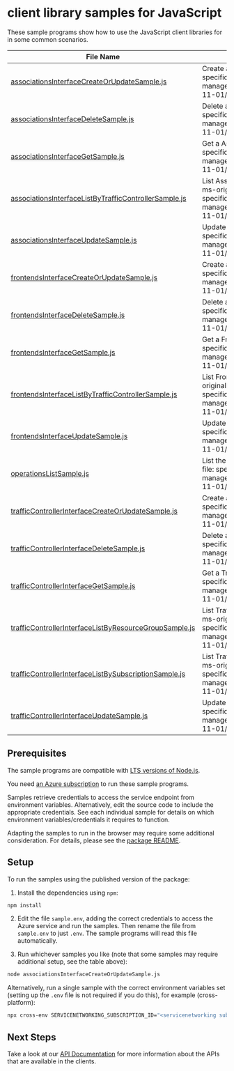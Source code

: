 # client library samples for JavaScript

These sample programs show how to use the JavaScript client libraries for in some common scenarios.

| **File Name**                                                                                                 | **Description**                                                                                                                                                                                                |
| ------------------------------------------------------------------------------------------------------------- | -------------------------------------------------------------------------------------------------------------------------------------------------------------------------------------------------------------- |
| [associationsInterfaceCreateOrUpdateSample.js][associationsinterfacecreateorupdatesample]                     | Create a Association x-ms-original-file: specification/servicenetworking/resource-manager/Microsoft.ServiceNetworking/stable/2023-11-01/examples/AssociationPut.json                                           |
| [associationsInterfaceDeleteSample.js][associationsinterfacedeletesample]                                     | Delete a Association x-ms-original-file: specification/servicenetworking/resource-manager/Microsoft.ServiceNetworking/stable/2023-11-01/examples/AssociationDelete.json                                        |
| [associationsInterfaceGetSample.js][associationsinterfacegetsample]                                           | Get a Association x-ms-original-file: specification/servicenetworking/resource-manager/Microsoft.ServiceNetworking/stable/2023-11-01/examples/AssociationGet.json                                              |
| [associationsInterfaceListByTrafficControllerSample.js][associationsinterfacelistbytrafficcontrollersample]   | List Association resources by TrafficController x-ms-original-file: specification/servicenetworking/resource-manager/Microsoft.ServiceNetworking/stable/2023-11-01/examples/AssociationsGet.json               |
| [associationsInterfaceUpdateSample.js][associationsinterfaceupdatesample]                                     | Update a Association x-ms-original-file: specification/servicenetworking/resource-manager/Microsoft.ServiceNetworking/stable/2023-11-01/examples/AssociationPatch.json                                         |
| [frontendsInterfaceCreateOrUpdateSample.js][frontendsinterfacecreateorupdatesample]                           | Create a Frontend x-ms-original-file: specification/servicenetworking/resource-manager/Microsoft.ServiceNetworking/stable/2023-11-01/examples/FrontendPut.json                                                 |
| [frontendsInterfaceDeleteSample.js][frontendsinterfacedeletesample]                                           | Delete a Frontend x-ms-original-file: specification/servicenetworking/resource-manager/Microsoft.ServiceNetworking/stable/2023-11-01/examples/FrontendDelete.json                                              |
| [frontendsInterfaceGetSample.js][frontendsinterfacegetsample]                                                 | Get a Frontend x-ms-original-file: specification/servicenetworking/resource-manager/Microsoft.ServiceNetworking/stable/2023-11-01/examples/FrontendGet.json                                                    |
| [frontendsInterfaceListByTrafficControllerSample.js][frontendsinterfacelistbytrafficcontrollersample]         | List Frontend resources by TrafficController x-ms-original-file: specification/servicenetworking/resource-manager/Microsoft.ServiceNetworking/stable/2023-11-01/examples/FrontendsGet.json                     |
| [frontendsInterfaceUpdateSample.js][frontendsinterfaceupdatesample]                                           | Update a Frontend x-ms-original-file: specification/servicenetworking/resource-manager/Microsoft.ServiceNetworking/stable/2023-11-01/examples/FrontendPatch.json                                               |
| [operationsListSample.js][operationslistsample]                                                               | List the operations for the provider x-ms-original-file: specification/servicenetworking/resource-manager/Microsoft.ServiceNetworking/stable/2023-11-01/examples/OperationsList.json                           |
| [trafficControllerInterfaceCreateOrUpdateSample.js][trafficcontrollerinterfacecreateorupdatesample]           | Create a TrafficController x-ms-original-file: specification/servicenetworking/resource-manager/Microsoft.ServiceNetworking/stable/2023-11-01/examples/TrafficControllerPut.json                               |
| [trafficControllerInterfaceDeleteSample.js][trafficcontrollerinterfacedeletesample]                           | Delete a TrafficController x-ms-original-file: specification/servicenetworking/resource-manager/Microsoft.ServiceNetworking/stable/2023-11-01/examples/TrafficControllerDelete.json                            |
| [trafficControllerInterfaceGetSample.js][trafficcontrollerinterfacegetsample]                                 | Get a TrafficController x-ms-original-file: specification/servicenetworking/resource-manager/Microsoft.ServiceNetworking/stable/2023-11-01/examples/TrafficControllerGet.json                                  |
| [trafficControllerInterfaceListByResourceGroupSample.js][trafficcontrollerinterfacelistbyresourcegroupsample] | List TrafficController resources by resource group x-ms-original-file: specification/servicenetworking/resource-manager/Microsoft.ServiceNetworking/stable/2023-11-01/examples/TrafficControllersGet.json      |
| [trafficControllerInterfaceListBySubscriptionSample.js][trafficcontrollerinterfacelistbysubscriptionsample]   | List TrafficController resources by subscription ID x-ms-original-file: specification/servicenetworking/resource-manager/Microsoft.ServiceNetworking/stable/2023-11-01/examples/TrafficControllersGetList.json |
| [trafficControllerInterfaceUpdateSample.js][trafficcontrollerinterfaceupdatesample]                           | Update a TrafficController x-ms-original-file: specification/servicenetworking/resource-manager/Microsoft.ServiceNetworking/stable/2023-11-01/examples/TrafficControllerPatch.json                             |

## Prerequisites

The sample programs are compatible with [LTS versions of Node.js](https://github.com/nodejs/release#release-schedule).

You need [an Azure subscription][freesub] to run these sample programs.

Samples retrieve credentials to access the service endpoint from environment variables. Alternatively, edit the source code to include the appropriate credentials. See each individual sample for details on which environment variables/credentials it requires to function.

Adapting the samples to run in the browser may require some additional consideration. For details, please see the [package README][package].

## Setup

To run the samples using the published version of the package:

1. Install the dependencies using `npm`:

```bash
npm install
```

2. Edit the file `sample.env`, adding the correct credentials to access the Azure service and run the samples. Then rename the file from `sample.env` to just `.env`. The sample programs will read this file automatically.

3. Run whichever samples you like (note that some samples may require additional setup, see the table above):

```bash
node associationsInterfaceCreateOrUpdateSample.js
```

Alternatively, run a single sample with the correct environment variables set (setting up the `.env` file is not required if you do this), for example (cross-platform):

```bash
npx cross-env SERVICENETWORKING_SUBSCRIPTION_ID="<servicenetworking subscription id>" SERVICENETWORKING_RESOURCE_GROUP="<servicenetworking resource group>" node associationsInterfaceCreateOrUpdateSample.js
```

## Next Steps

Take a look at our [API Documentation][apiref] for more information about the APIs that are available in the clients.

[associationsinterfacecreateorupdatesample]: https://github.com/Azure/azure-sdk-for-js/blob/main/sdk/servicenetworking/arm-servicenetworking/samples/v1/javascript/associationsInterfaceCreateOrUpdateSample.js
[associationsinterfacedeletesample]: https://github.com/Azure/azure-sdk-for-js/blob/main/sdk/servicenetworking/arm-servicenetworking/samples/v1/javascript/associationsInterfaceDeleteSample.js
[associationsinterfacegetsample]: https://github.com/Azure/azure-sdk-for-js/blob/main/sdk/servicenetworking/arm-servicenetworking/samples/v1/javascript/associationsInterfaceGetSample.js
[associationsinterfacelistbytrafficcontrollersample]: https://github.com/Azure/azure-sdk-for-js/blob/main/sdk/servicenetworking/arm-servicenetworking/samples/v1/javascript/associationsInterfaceListByTrafficControllerSample.js
[associationsinterfaceupdatesample]: https://github.com/Azure/azure-sdk-for-js/blob/main/sdk/servicenetworking/arm-servicenetworking/samples/v1/javascript/associationsInterfaceUpdateSample.js
[frontendsinterfacecreateorupdatesample]: https://github.com/Azure/azure-sdk-for-js/blob/main/sdk/servicenetworking/arm-servicenetworking/samples/v1/javascript/frontendsInterfaceCreateOrUpdateSample.js
[frontendsinterfacedeletesample]: https://github.com/Azure/azure-sdk-for-js/blob/main/sdk/servicenetworking/arm-servicenetworking/samples/v1/javascript/frontendsInterfaceDeleteSample.js
[frontendsinterfacegetsample]: https://github.com/Azure/azure-sdk-for-js/blob/main/sdk/servicenetworking/arm-servicenetworking/samples/v1/javascript/frontendsInterfaceGetSample.js
[frontendsinterfacelistbytrafficcontrollersample]: https://github.com/Azure/azure-sdk-for-js/blob/main/sdk/servicenetworking/arm-servicenetworking/samples/v1/javascript/frontendsInterfaceListByTrafficControllerSample.js
[frontendsinterfaceupdatesample]: https://github.com/Azure/azure-sdk-for-js/blob/main/sdk/servicenetworking/arm-servicenetworking/samples/v1/javascript/frontendsInterfaceUpdateSample.js
[operationslistsample]: https://github.com/Azure/azure-sdk-for-js/blob/main/sdk/servicenetworking/arm-servicenetworking/samples/v1/javascript/operationsListSample.js
[trafficcontrollerinterfacecreateorupdatesample]: https://github.com/Azure/azure-sdk-for-js/blob/main/sdk/servicenetworking/arm-servicenetworking/samples/v1/javascript/trafficControllerInterfaceCreateOrUpdateSample.js
[trafficcontrollerinterfacedeletesample]: https://github.com/Azure/azure-sdk-for-js/blob/main/sdk/servicenetworking/arm-servicenetworking/samples/v1/javascript/trafficControllerInterfaceDeleteSample.js
[trafficcontrollerinterfacegetsample]: https://github.com/Azure/azure-sdk-for-js/blob/main/sdk/servicenetworking/arm-servicenetworking/samples/v1/javascript/trafficControllerInterfaceGetSample.js
[trafficcontrollerinterfacelistbyresourcegroupsample]: https://github.com/Azure/azure-sdk-for-js/blob/main/sdk/servicenetworking/arm-servicenetworking/samples/v1/javascript/trafficControllerInterfaceListByResourceGroupSample.js
[trafficcontrollerinterfacelistbysubscriptionsample]: https://github.com/Azure/azure-sdk-for-js/blob/main/sdk/servicenetworking/arm-servicenetworking/samples/v1/javascript/trafficControllerInterfaceListBySubscriptionSample.js
[trafficcontrollerinterfaceupdatesample]: https://github.com/Azure/azure-sdk-for-js/blob/main/sdk/servicenetworking/arm-servicenetworking/samples/v1/javascript/trafficControllerInterfaceUpdateSample.js
[apiref]: https://docs.microsoft.com/javascript/api/@azure/arm-servicenetworking?view=azure-node-preview
[freesub]: https://azure.microsoft.com/free/
[package]: https://github.com/Azure/azure-sdk-for-js/tree/main/sdk/servicenetworking/arm-servicenetworking/README.md
